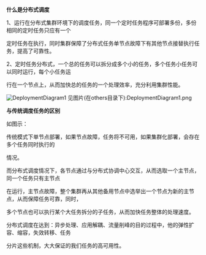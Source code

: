 **什么是分布式调度**

1、运行在分布式集群环境下的调度任务，同一个定时任务程序可部署多份，多份相同的定时任务只应有一个

​      定时任务在执行，同时集群保障了分布式任务单节点故障下有其他节点接替执行任务，提高了可靠性。

2、定时任务分布式，一个总的任务可以拆分成多个小的任务，多个任务小任务可以同时运行，每个小任务运

​      行在一个节点上，从而加快总的任务的一个处理效率，充分利用集群性能。

![DeploymentDiagram1](/Users/videopls/Desktop/DeploymentDiagram1.png)
见图片(在others目录下):DeploymentDiagram1.png

**与传统调度任务的区别**

如图示：

​        传统模式下单节点部署，如果节点故障，任务将不可用，如果集群化部署，会存在多个任务同时执行的

情况。

​        而分布式调度情况下，各节点通过与分布式协调中心交互，从而选取一个主节点，同一个任务只有主节点

在运行，主节点故障，整个集群再从其他备用节点中选举出一个节点为新的主节点，从而保障任务可靠，同时，

多个节点也可以执行某个大任务拆分的子任务，从而加快任务整体的处理速度。

​       分布式调度在达到：异步处理、应用解耦、流量削峰的目的过程中，他的弹性扩容、缩容，失效转移、任务

分片这些机制，大大保证的我们任务的高可用性。